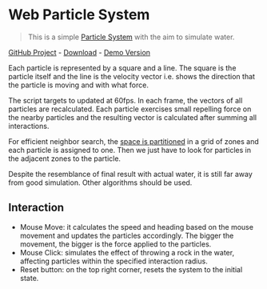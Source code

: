 # Web Particle System

> This is a simple [Particle System](https://en.wikipedia.org/wiki/Particle_system) with the aim to simulate water.

[GitHub Project](https://github.com/rigon/web-particle-system) - [Download](https://github.com/rigon/web-particle-system/archive/master.zip) - [Demo Version](http://rigon.github.io/web-particle-system/particle-system.html)

Each particle is represented by a square and a line. The square is the particle itself and the line is the velocity vector i.e. shows the direction that the particle is moving and with what force.

The script targets to updated at 60fps. In each frame, the vectors of all particles are recalculated. Each particle exercises small repelling force on the nearby particles and the resulting vector is calculated after summing all interactions.

For efficient neighbor search, the [space is partitioned](https://en.wikipedia.org/wiki/Space_partitioning#In_computer_graphics) in a grid of zones and each particle is assigned to one. Then we just have to look for particles in the adjacent zones to the particle.

Despite the resemblance of final result with actual water, it is still far away from good simulation. Other algorithms should be used.

## Interaction
- Mouse Move: it calculates the speed and heading based on the mouse movement and updates the particles accordingly. The bigger the movement, the bigger is the force applied to the particles.
- Mouse Click: simulates the effect of throwing a rock in the water, affecting particles within the specified interaction radius.
- Reset button: on the top right corner, resets the system to the initial state.
